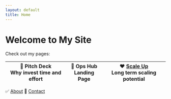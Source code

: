 ```yaml
---
layout: default
title: Home
---
```


# Welcome to My Site

Check out my pages:

| 💚 Pitch Deck<br>Why invest time and effort | 💙 Ops Hub<br>Landing Page | ❤ [Scale Up](https://innov8tor3.github.io/project-engine/scale-up/scale-up.html)<br>Long term scaling potential |
|---------------------------------------------|---------------------------|-----------------------------------------------------------------------------------------------------------|

✅ [About](about.md) 🤳 [Contact](contact.md)
